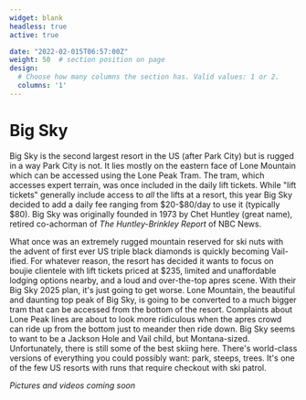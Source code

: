 ```yaml
---
widget: blank
headless: true
active: true

date: "2022-02-015T06:57:00Z"
weight: 50  # section position on page
design:
  # Choose how many columns the section has. Valid values: 1 or 2.
  columns: '1'
---
```


# Big Sky
Big Sky is the second largest resort in the US (after Park City) but is rugged in a way Park City is not. It lies mostly on the eastern face of Lone Mountain which can be accessed using the Lone Peak Tram. The tram, which accesses expert terrain, was once included in the daily lift tickets. While "lift tickets" generally include access to *all* the lifts at a resort, this year Big Sky decided to add a daily fee ranging from \$20-\$80/day to use it (typically $80). Big Sky was originally founded in 1973 by Chet Huntley (great name), retired co-achorman of *The Huntley-Brinkley Report* of NBC News. 

What once was an extremely rugged mountain reserved for ski nuts with the advent of first ever US triple black diamonds is quickly becoming Vail-ified. For whatever reason, the resort has decided it wants to focus on boujie clientele with lift tickets priced at $235, limited and unaffordable lodging options nearby, and a loud and over-the-top apres scene. With their Big Sky 2025 plan, it's just going to get worse. Lone Mountain, the beautiful and daunting top peak of Big Sky, is going to be converted to a much bigger tram that can be accessed from the bottom of the resort. Complaints about Lone Peak lines are about to look more ridiculous when the apres crowd can ride up from the bottom just to meander then ride down. Big Sky seems to want to be a Jackson Hole and Vail child, but Montana-sized. Unfortunately, there is still some of the best skiing here. There's world-class versions of everything you could possibly want: park, steeps, trees. It's one of the few US resorts with runs that require checkout with ski patrol. 


*Pictures and videos coming soon*


